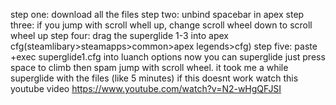 step one: download all the files
step two: unbind spacebar in apex
step three: if you jump with scroll whell up, change scroll wheel down to scroll  wheel up
step four: drag the superglide 1-3 into apex cfg(steamlibary>steamapps>common>apex legends>cfg)
step five: paste    +exec superglide1.cfg   into luanch options 
 now you can superglide just press space to climb then spam jump with scroll wheel. it took me a while superglide with the files (like 5 minutes)
 if this doesnt work watch this youtube video https://www.youtube.com/watch?v=N2-wHgQFJSI
 
